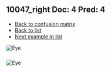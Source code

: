 ## 10047_right Doc: 4 Pred: 4
- [Back to confusion matrix](https://github.com/juliandewit/kaggle_retinopathy/blob/master/matrix.md)
- [Back to list](https://github.com/juliandewit/kaggle_retinopathy/blob/master/lists/44/list.md)
- [Next example in list](https://github.com/juliandewit/kaggle_retinopathy/blob/master/lists/44/10/10312_left.md)

![Eye](https://retinopaty.blob.core.windows.net/size1024/10047_right_4.jpeg)

### 

![Eye]()
